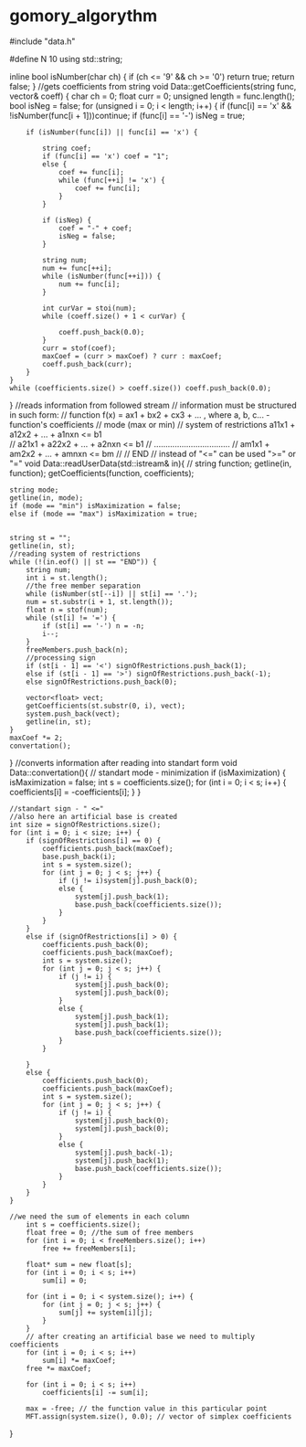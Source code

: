 # gomory_algorythm
#include "data.h"

#define N 10
using std::string;

inline bool isNumber(char ch) {
	if (ch <= '9' && ch >= '0') return  true;
	return false;
}
//gets coefficients from string 
void Data::getCoefficients(string func, vector<float>& coeff)
{
	char ch = 0;
	float curr = 0;
	unsigned length = func.length();
	bool isNeg = false;
	for (unsigned i = 0; i < length; i++) {
		if (func[i] == 'x' && !isNumber(func[i + 1]))continue;
		if (func[i] == '-') isNeg = true;

		if (isNumber(func[i]) || func[i] == 'x') {

			string coef;
			if (func[i] == 'x') coef = "1";
			else {
				coef += func[i];
				while (func[++i] != 'x') {
					coef += func[i];
				}
			}

			if (isNeg) {
				coef = "-" + coef;
				isNeg = false;
			}

			string num;
			num += func[++i];
			while (isNumber(func[++i])) {
				num += func[i];
			}

			int curVar = stoi(num);
			while (coeff.size() + 1 < curVar) {

				coeff.push_back(0.0);
			}
			curr = stof(coef);
			maxCoef = (curr > maxCoef) ? curr : maxCoef;
			coeff.push_back(curr);
		}
	}
	while (coefficients.size() > coeff.size()) coeff.push_back(0.0);
}
//reads information from followed stream
// information must be structured in such form:
// function                f(x) = ax1 + bx2 + cx3 + ...  , where a, b, c... - function's coefficients
// mode                    (max or min)
// system of restrictions  a11x1 + a12x2 + ... + a1nxn <= b1  
//						   a21x1 + a22x2 + ... + a2nxn <= b1
//                         .................................
//                         am1x1 + am2x2 + ... + amnxn <= bm
//
//							END
// instead of "<=" can be used ">=" or "="
void Data::readUserData(std::istream& in){
	//
	string function;
	getline(in, function);
	getCoefficients(function, coefficients);

	string mode;
	getline(in, mode);
	if (mode == "min") isMaximization = false;
	else if (mode == "max") isMaximization = true;


	string st = "";
	getline(in, st);
	//reading system of restrictions
	while (!(in.eof() || st == "END")) {
		string num;
		int i = st.length();
		//the free member separation 
		while (isNumber(st[--i]) || st[i] == '.');
		num = st.substr(i + 1, st.length());
		float n = stof(num);
		while (st[i] != '=') { 
			if (st[i] == '-') n = -n;
			i--; 
		}
		freeMembers.push_back(n);
		//processing sign
		if (st[i - 1] == '<') signOfRestrictions.push_back(1);
		else if (st[i - 1] == '>') signOfRestrictions.push_back(-1);
		else signOfRestrictions.push_back(0);

		vector<float> vect;
		getCoefficients(st.substr(0, i), vect);
		system.push_back(vect);
		getline(in, st);
	}
	maxCoef *= 2;
	convertation();

}
//converts information after reading into standart form
void Data::convertation(){
	// standart mode - minimization
	if (isMaximization) {
		isMaximization = false;
		int s = coefficients.size();
		for (int i = 0; i < s; i++) {
			coefficients[i] = -coefficients[i];
		}
	}

	//standart sign - " <="
	//also here an artificial base is created
	int size = signOfRestrictions.size();
	for (int i = 0; i < size; i++) {
		if (signOfRestrictions[i] == 0) {
			coefficients.push_back(maxCoef);
			base.push_back(i);
			int s = system.size();
			for (int j = 0; j < s; j++) {
				if (j != i)system[j].push_back(0);
				else {
					system[j].push_back(1);
					base.push_back(coefficients.size());
				}
			}
		}
		else if (signOfRestrictions[i] > 0) {
			coefficients.push_back(0);
			coefficients.push_back(maxCoef);
			int s = system.size();
			for (int j = 0; j < s; j++) {
				if (j != i) {
					system[j].push_back(0);
					system[j].push_back(0);
				}
				else {
					system[j].push_back(1);
					system[j].push_back(1);
					base.push_back(coefficients.size());
				}
			}

		}
		else {
			coefficients.push_back(0);
			coefficients.push_back(maxCoef);
			int s = system.size();
			for (int j = 0; j < s; j++) {
				if (j != i) {
					system[j].push_back(0);
					system[j].push_back(0);
				}
				else {
					system[j].push_back(-1);
					system[j].push_back(1);
					base.push_back(coefficients.size());
				}
			}
		}
	}

	//we need the sum of elements in each column
		int s = coefficients.size();
		float free = 0; //the sum of free members
		for (int i = 0; i < freeMembers.size(); i++)
			free += freeMembers[i];

		float* sum = new float[s];
		for (int i = 0; i < s; i++)
			sum[i] = 0;

		for (int i = 0; i < system.size(); i++) {
			for (int j = 0; j < s; j++) {
				sum[j] += system[i][j];
			}
		}
		// after creating an artificial base we need to multiply coefficients
		for (int i = 0; i < s; i++)
			sum[i] *= maxCoef;
		free *= maxCoef;
		
		for (int i = 0; i < s; i++)
			coefficients[i] -= sum[i];

		max = -free; // the function value in this particular point
		MFT.assign(system.size(), 0.0); // vector of simplex coefficients
		
}
